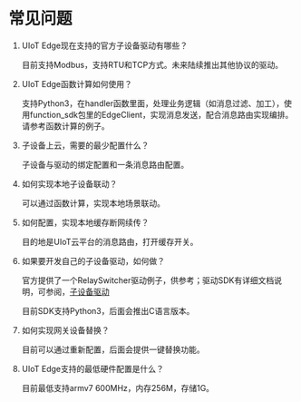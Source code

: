 # 常见问题

1. UIoT Edge现在支持的官方子设备驱动有哪些？

   目前支持Modbus，支持RTU和TCP方式。未来陆续推出其他协议的驱动。

2. UIoT Edge函数计算如何使用？

   支持Python3，在handler函数里面，处理业务逻辑（如消息过滤、加工），使用function_sdk包里的EdgeClient，实现消息发送，配合消息路由实现编排。请参考函数计算的例子。

3. 子设备上云，需要的最少配置什么？

   子设备与驱动的绑定配置和一条消息路由配置。

4. 如何实现本地子设备联动？

   可以通过函数计算，实现本地场景联动。

5. 如何配置，实现本地缓存断网续传？

   目的地是UIoT云平台的消息路由，打开缓存开关。

6. 如果要开发自己的子设备驱动，如何做？

   官方提供了一个RelaySwitcher驱动例子，供参考；驱动SDK有详细文档说明，可参阅，[子设备驱动](../edge_development/subdev_driver_SDK/python3_SDK_intro.md)

   目前SDK支持Python3，后面会推出C语言版本。

7. 如何实现网关设备替换？

   目前可以通过重新配置，后面会提供一键替换功能。

8. UIoT Edge支持的最低硬件配置是什么？

   目前最低支持armv7 600MHz，内存256M，存储1G。

